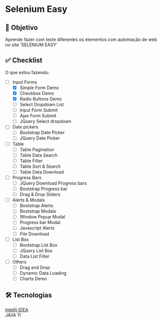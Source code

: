 # Selenium Easy

## 📄 Objetivo
Aprende fazer com teste diferentes os elementos com automação de web no site 'SELENIUM EASY'

## ✅ Checklist
O que estou fazendo:
- [ ] Input Forms
  - [x] Simple Form Demo
  - [x] Checkbox Demo
  - [x] Radio Buttons Demo
  - [ ] Select Dropdown List
  - [ ] Input Form Submit
  - [ ] Ajax Form Submit
  - [ ] JQuery Select dropdown
- [ ] Date pickers
  - [ ] Bootstrap Date Picker
  - [ ] JQuery Date Picker
- [ ] Table
  - [ ] Table Pagination
  - [ ] Table Data Search
  - [ ] Table Filter
  - [ ] Table Sort & Search
  - [ ] Table Data Download
- [ ] Progress Bars
  - [ ] JQuery Download Progress bars
  - [ ] Bootstrap Progress bar
  - [ ] Drag & Drop Sliders
- [ ] Alerts & Modals
  - [ ] Bootstrap Alerts
  - [ ] Bootstrap Modals
  - [ ] Window Popup Modal
  - [ ] Progress bar Modal
  - [ ] Javascript Alerts
  - [ ] File Download
- [ ] List Box
  - [ ] Bootstrap List Box
  - [ ] JQuery List Box
  - [ ] Data List Filter
- [ ] Others
  - [ ] Drag and Drop
  - [ ] Dynamic Data Loading
  - [ ] Charts Demo

## 🛠 Tecnologias
[Intellij IDEA](https://www.jetbrains.com/pt-br/idea/)  
JAVA 11
